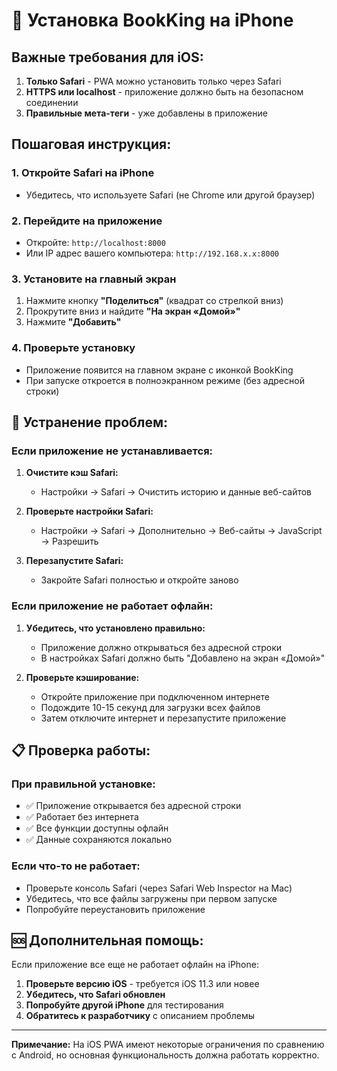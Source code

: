 # 📱 Установка BookKing на iPhone

## Важные требования для iOS:

1. **Только Safari** - PWA можно установить только через Safari
2. **HTTPS или localhost** - приложение должно быть на безопасном соединении
3. **Правильные мета-теги** - уже добавлены в приложение

## Пошаговая инструкция:

### 1. Откройте Safari на iPhone
- Убедитесь, что используете Safari (не Chrome или другой браузер)

### 2. Перейдите на приложение
- Откройте: `http://localhost:8000`
- Или IP адрес вашего компьютера: `http://192.168.x.x:8000`

### 3. Установите на главный экран
1. Нажмите кнопку **"Поделиться"** (квадрат со стрелкой вниз)
2. Прокрутите вниз и найдите **"На экран «Домой»"**
3. Нажмите **"Добавить"**

### 4. Проверьте установку
- Приложение появится на главном экране с иконкой BookKing
- При запуске откроется в полноэкранном режиме (без адресной строки)

## 🔧 Устранение проблем:

### Если приложение не устанавливается:
1. **Очистите кэш Safari:**
   - Настройки → Safari → Очистить историю и данные веб-сайтов

2. **Проверьте настройки Safari:**
   - Настройки → Safari → Дополнительно → Веб-сайты → JavaScript → Разрешить

3. **Перезапустите Safari:**
   - Закройте Safari полностью и откройте заново

### Если приложение не работает офлайн:
1. **Убедитесь, что установлено правильно:**
   - Приложение должно открываться без адресной строки
   - В настройках Safari должно быть "Добавлено на экран «Домой»"

2. **Проверьте кэширование:**
   - Откройте приложение при подключенном интернете
   - Подождите 10-15 секунд для загрузки всех файлов
   - Затем отключите интернет и перезапустите приложение

## 📋 Проверка работы:

### При правильной установке:
- ✅ Приложение открывается без адресной строки
- ✅ Работает без интернета
- ✅ Все функции доступны офлайн
- ✅ Данные сохраняются локально

### Если что-то не работает:
- Проверьте консоль Safari (через Safari Web Inspector на Mac)
- Убедитесь, что все файлы загружены при первом запуске
- Попробуйте переустановить приложение

## 🆘 Дополнительная помощь:

Если приложение все еще не работает офлайн на iPhone:

1. **Проверьте версию iOS** - требуется iOS 11.3 или новее
2. **Убедитесь, что Safari обновлен**
3. **Попробуйте другой iPhone** для тестирования
4. **Обратитесь к разработчику** с описанием проблемы

---

**Примечание:** На iOS PWA имеют некоторые ограничения по сравнению с Android, но основная функциональность должна работать корректно. 
